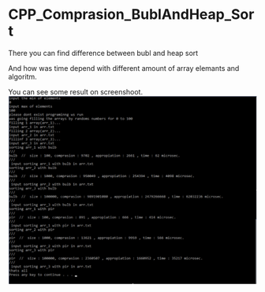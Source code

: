 # CPP_Comprasion_BublAndHeap_Sort
There you can find difference between bubl and heap sort

And how was time depend with different amount of array elemants and algoritm.

You can see some result on screenshoot.
![alt text](ConsoleApplication1/image.png)
